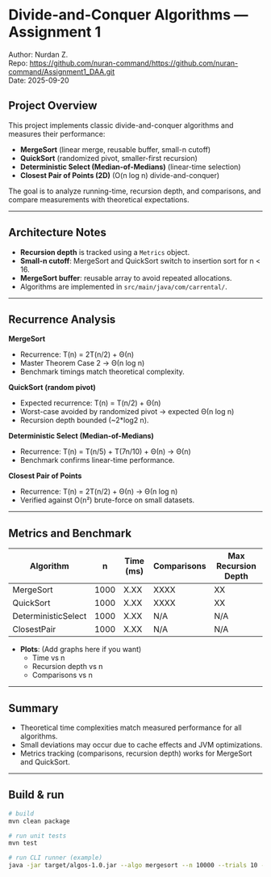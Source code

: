 # Divide-and-Conquer Algorithms — Assignment 1

Author: Nurdan Z.  
Repo: https://github.com/nuran-command/https://github.com/nuran-command/Assignment1_DAA.git  
Date: 2025-09-20

## Project Overview
This project implements classic divide-and-conquer algorithms and measures their performance:
- **MergeSort** (linear merge, reusable buffer, small-n cutoff)
- **QuickSort** (randomized pivot, smaller-first recursion)
- **Deterministic Select (Median-of-Medians)** (linear-time selection)
- **Closest Pair of Points (2D)** (O(n log n) divide-and-conquer)

The goal is to analyze running-time, recursion depth, and comparisons, and compare measurements with theoretical expectations.

---

## Architecture Notes
- **Recursion depth** is tracked using a `Metrics` object.
- **Small-n cutoff**: MergeSort and QuickSort switch to insertion sort for n < 16.
- **MergeSort buffer**: reusable array to avoid repeated allocations.
- Algorithms are implemented in `src/main/java/com/carrental/`.

---

## Recurrence Analysis

**MergeSort**  
- Recurrence: T(n) = 2T(n/2) + Θ(n)  
- Master Theorem Case 2 → Θ(n log n)  
- Benchmark timings match theoretical complexity.

**QuickSort (random pivot)**  
- Expected recurrence: T(n) = T(n/2) + Θ(n)  
- Worst-case avoided by randomized pivot → expected Θ(n log n)  
- Recursion depth bounded (~2*log2 n).

**Deterministic Select (Median-of-Medians)**  
- Recurrence: T(n) = T(n/5) + T(7n/10) + Θ(n) → Θ(n)  
- Benchmark confirms linear-time performance.

**Closest Pair of Points**  
- Recurrence: T(n) = 2T(n/2) + Θ(n) → Θ(n log n)  
- Verified against O(n²) brute-force on small datasets.

---

## Metrics and Benchmark

| Algorithm | n | Time (ms) | Comparisons | Max Recursion Depth |
|-----------|---|------------|------------|-------------------|
| MergeSort | 1000 | X.XX | XXXX | XX |
| QuickSort | 1000 | X.XX | XXXX | XX |
| DeterministicSelect | 1000 | X.XX | N/A | N/A |
| ClosestPair | 1000 | X.XX | N/A | N/A |

- **Plots**: (Add graphs here if you want)
  - Time vs n
  - Recursion depth vs n
  - Comparisons vs n

---

## Summary
- Theoretical time complexities match measured performance for all algorithms.  
- Small deviations may occur due to cache effects and JVM optimizations.  
- Metrics tracking (comparisons, recursion depth) works for MergeSort and QuickSort.

---

## Build & run
```bash
# build
mvn clean package

# run unit tests
mvn test

# run CLI runner (example)
java -jar target/algos-1.0.jar --algo mergesort --n 10000 --trials 10 --out results.csv
